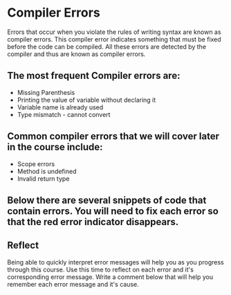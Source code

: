 # Compiler Errors

Errors that occur when you violate the rules of writing syntax are known as compiler errors. This compiler error indicates something that must be fixed before the code can be compiled. All these errors are detected by the compiler and thus are known as compiler errors. 

## The most frequent Compiler errors are: 
 
* Missing Parenthesis
* Printing the value of variable without declaring it
* Variable name is already used
* Type mismatch - cannot convert

## Common compiler errors that we will cover later in the course include:

* Scope errors
* Method is undefined
* Invalid return type



## Below there are several snippets of code that contain errors.  You will need to fix each error so that the red error indicator disappears.

## Reflect

Being able to quickly interpret error messages will help you as you progress through this course.  Use this time to reflect on each error and it's corresponding error message.  Write a comment below that will help you remember each error message and it's cause.
